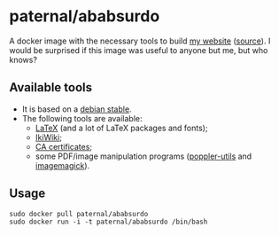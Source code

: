 paternal/ababsurdo
==================

A docker image with the necessary tools to build [my website](https://paternault.fr) ([source](https://framagit.org/lpaternault/ababsurdo)). I would be surprised if this image was useful to anyone but me, but who knows?

## Available tools

- It is based on a [debian stable](https://www.debian.org/releases/stable/).
- The following tools are available:
  - [LaTeX](https://packages.debian.org/stable/texlive-full) (and a lot of LaTeX packages and fonts);
  - [IkiWiki](https://packages.debian.org/stable/ikiwiki);
  - [CA certificates](https://packages.debian.org/stretch/ca-certificates);
  - some PDF/image manipulation programs ([poppler-utils](https://packages.debian.org/stretch/poppler-utils) and [imagemagick](https://packages.debian.org/stretch/imagemagick)).

## Usage

    sudo docker pull paternal/ababsurdo
    sudo docker run -i -t paternal/ababsurdo /bin/bash

